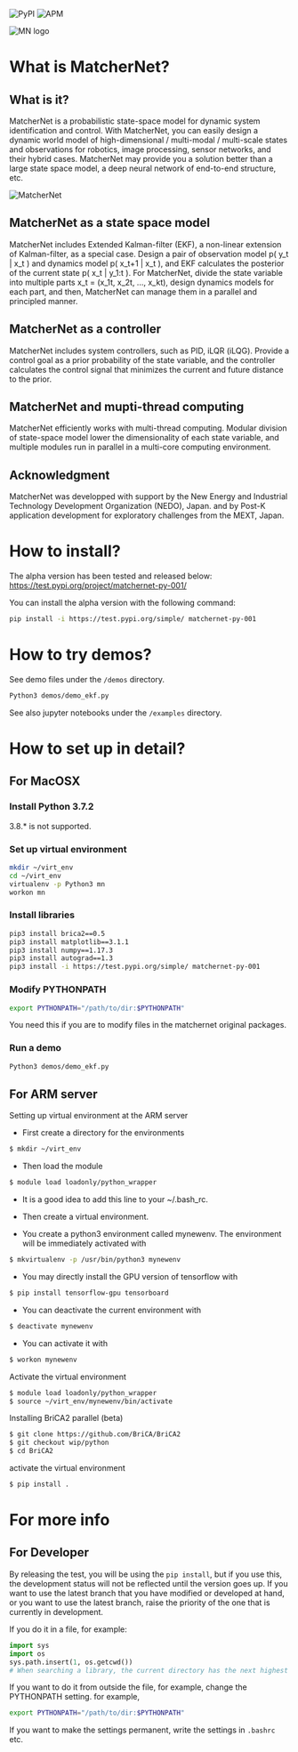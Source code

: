 <img alt="PyPI" src="https://img.shields.io/pypi/v/matchernet"> <img alt="APM" src="https://img.shields.io/apm/l/matchernet">


<img alt="MN logo" src="MatcherNetLogo.png">

# What is MatcherNet?

## What is it?
MatcherNet is a probabilistic state-space model for dynamic system identification and control. With MatcherNet, you can easily design a dynamic world model of high-dimensional / multi-modal / multi-scale states and observations for robotics, image processing, sensor networks, and their hybrid cases. MatcherNet may provide you a solution better than a large state space model, a deep neural network of end-to-end structure, etc.

<img alt="MatcherNet" src="MatcherNet.png"> 
                                                                                                  
## MatcherNet as a state space model
MatcherNet includes Extended Kalman-filter (EKF), a non-linear extension of Kalman-filter, as a special case. Design a pair of observation model p( y_t | x_t ) and dynamics model p( x_t+1 | x_t ), and EKF calculates the posterior of the current state p( x_t | y_1:t ). For MatcherNet, divide the state variable into multiple parts x_t = (x_1t, x_2t, ..., x_kt), design dynamics models for each part, and then, MatcherNet can manage them in a parallel and principled manner.

## MatcherNet as a controller
MatcherNet includes system controllers, such as PID, iLQR (iLQG). Provide a control goal as a prior probability of the state variable, and the controller calculates the control signal that minimizes the current and future distance to the prior. 

## MatcherNet and mupti-thread computing
MatcherNet efficiently works with multi-thread computing. Modular division of state-space model lower the dimensionality of each state variable, and multiple modules run in parallel in a multi-core computing environment. 

## Acknowledgment
MatcherNet was developped with support by the New Energy and Industrial Technology Development Organization (NEDO), Japan.
and by Post-K application development for exploratory challenges from the MEXT, Japan.

# How to install?
The alpha version has been tested and released below:
https://test.pypi.org/project/matchernet-py-001/

You can install the alpha version with the following command:
```bash
pip install -i https://test.pypi.org/simple/ matchernet-py-001
```

# How to try demos?
See demo files under the `/demos` directory.
```bash
Python3 demos/demo_ekf.py
```

See also jupyter notebooks under the `/examples` directory.

# How to set up in detail?
## For MacOSX
### Install Python 3.7.2
3.8.* is not supported.
### Set up virtual environment
```bash
mkdir ~/virt_env
cd ~/virt_env
virtualenv -p Python3 mn
workon mn
```
### Install libraries
```bash
pip3 install brica2==0.5
pip3 install matplotlib==3.1.1
pip3 install numpy==1.17.3 
pip3 install autograd==1.3
pip3 install -i https://test.pypi.org/simple/ matchernet-py-001
```
### Modify PYTHONPATH
```bash
export PYTHONPATH="/path/to/dir:$PYTHONPATH"
```
You need this if you are to modify files in the matchernet original packages.

### Run a demo
```bash
Python3 demos/demo_ekf.py
```

## For ARM server
Setting up virtual environment at the ARM server

- First create a directory for the environments
```bash
$ mkdir ~/virt_env
```

- Then load the module

```bash
$ module load loadonly/python_wrapper
```

- It is a good idea to add this line to your ~/.bash_rc.

- Then create a virtual environment. 
- You create a python3 environment called mynewenv. The environment will be immediately activated with

```bash
$ mkvirtualenv -p /usr/bin/python3 mynewenv
```

- You may directly install the GPU version of tensorflow with

```bash
$ pip install tensorflow-gpu tensorboard
```

- You can deactivate the current environment with

```bash
$ deactivate mynewenv
```

- You can activate it with

```bash
$ workon mynewenv
```

Activate the virtual environment

```bash
$ module load loadonly/python_wrapper
$ source ~/virt_env/mynewenv/bin/activate
```

Installing BriCA2 parallel (beta)

```bash
$ git clone https://github.com/BriCA/BriCA2
$ git checkout wip/python
$ cd BriCA2
```

activate the virtual environment

```bash
$ pip install .
```

# For more info

## For Developer

By releasing the test, you will be using the `pip install`, but if you use this, the development status will not be reflected until the version goes up.
If you want to use the latest branch that you have modified or developed at hand, or you want to use the latest branch, raise the priority of the one that is currently in development.

If you do it in a file, for example:

```python
import sys
import os
sys.path.insert(1, os.getcwd())
# When searching a library, the current directory has the next highest priority after the executable file path
```

If you want to do it from outside the file, for example, change the PYTHONPATH setting. for example,
```bash
export PYTHONPATH="/path/to/dir:$PYTHONPATH"
```
If you want to make the settings permanent, write the settings in `.bashrc` etc.

